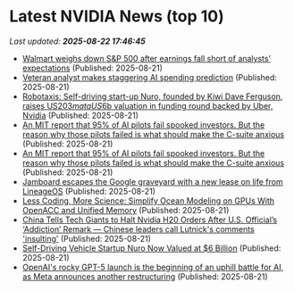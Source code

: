# Latest NVIDIA News (top 10)
_Last updated: **2025-08-22 17:46:45**_

- [Walmart weighs down S&P 500 after earnings fall short of analysts’ expectations](https://fortune.com/2025/08/21/walmart-weighs-down-sp-500-after-earnings-fall-short-of-analysts-expectations/) (Published: 2025-08-21)
- [Veteran analyst makes staggering AI spending prediction](https://www.thestreet.com/technology/veteran-analyst-makes-staggering-ai-spending-prediction) (Published: 2025-08-21)
- [Robotaxis: Self-driving start-up Nuro, founded by Kiwi Dave Ferguson, raises US$203m at a US$6b valuation in funding round backed by Uber, Nvidia](https://www.nzherald.co.nz/business/robotaxis-self-driving-start-up-nuro-founded-by-kiwi-dave-ferguson-raises-us203m-at-a-us6b-valuation-in-funding-round-backed-by-uber-nvidia/FDLS4XENRFANLCOPW3GQ2YJKTQ/) (Published: 2025-08-21)
- [An MIT report that 95% of AI pilots fail spooked investors. But the reason why those pilots failed is what should make the C-suite anxious](https://biztoc.com/x/f02a3303c31ec3c1) (Published: 2025-08-21)
- [An MIT report that 95% of AI pilots fail spooked investors. But the reason why those pilots failed is what should make the C-suite anxious](https://fortune.com/2025/08/21/an-mit-report-that-95-of-ai-pilots-fail-spooked-investors-but-the-reason-why-those-pilots-failed-is-what-should-make-the-c-suite-anxious/) (Published: 2025-08-21)
- [Jamboard escapes the Google graveyard with a new lease on life from LineageOS](https://www.androidauthority.com/jamboard-lineageos-3590035/) (Published: 2025-08-21)
- [Less Coding, More Science: Simplify Ocean Modeling on GPUs With OpenACC and Unified Memory](https://developer.nvidia.com/blog/less-coding-more-science-simplify-ocean-modeling-on-gpus-with-openacc-and-unified-memory/) (Published: 2025-08-21)
- [China Tells Tech Giants to Halt Nvidia H20 Orders After U.S. Official’s ‘Addiction’ Remark — Chinese leaders call Lutnick's comments 'insulting'](https://www.tomshardware.com/tech-industry/china-tells-tech-giants-to-halt-nvidia-h20-orders-after-u-s-officials-addiction-remark-chinese-leaders-call-lutnicks-comments-insulting) (Published: 2025-08-21)
- [Self-Driving Vehicle Startup Nuro Now Valued at $6 Billion](https://biztoc.com/x/b6d5c73da517bd95) (Published: 2025-08-21)
- [OpenAI's rocky GPT-5 launch is the beginning of an uphill battle for AI, as Meta announces another restructuring](https://www.tomshardware.com/tech-industry/artificial-intelligence/openais-rocky-gpt-5-launch-is-the-beginning-of-an-uphill-battle-for-ai-as-meta-announces-another-restructuring) (Published: 2025-08-21)
